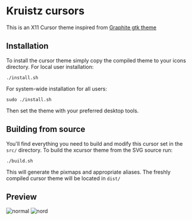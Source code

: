 # Kruistz cursors
This is an X11 Cursor theme inspired from [Graphite gtk theme](https://github.com/vinceliuice/Graphite-gtk-theme)

## Installation
To install the cursor theme simply copy the compiled theme to your icons
directory. For local user installation:

```
./install.sh
```

For system-wide installation for all users:

```
sudo ./install.sh
```

Then set the theme with your preferred desktop tools.

## Building from source
You'll find everything you need to build and modify this cursor set in
the `src/` directory. To build the xcursor theme from the SVG source
run:

```
./build.sh
```

This will generate the pixmaps and appropriate aliases.
The freshly compiled cursor theme will be located in `dist/`

## Preview
![normal](preview-normal.png)
![nord](preview-nord.png)
